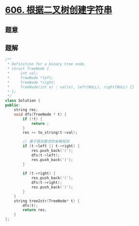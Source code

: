 #  [606. 根据二叉树创建字符串](https://leetcode-cn.com/problems/construct-string-from-binary-tree/)

## 题意



## 题解



```c++
/**
 * Definition for a binary tree node.
 * struct TreeNode {
 *     int val;
 *     TreeNode *left;
 *     TreeNode *right;
 *     TreeNode(int x) : val(x), left(NULL), right(NULL) {}
 * };
 */
class Solution {
public:
    string res;
    void dfs(TreeNode * t) {
        if (!t) {
            return ;
        }
        res += to_string(t->val);

        // 基于题目要求的省略规则
        if (t->left || t->right) {
            res.push_back('(');
            dfs(t->left);
            res.push_back(')');
        }
        
        if (t->right) {
            res.push_back('(');
            dfs(t->right);
            res.push_back(')');
        }
    }
    string tree2str(TreeNode* t) {
        dfs(t);
        return res;
    }
};
```



```python3

```

